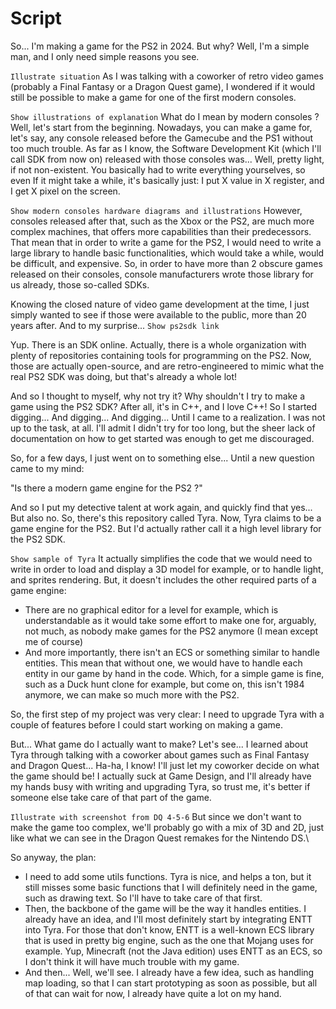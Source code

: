 # Script
So... I'm making a game for the PS2 in 2024. But why?
Well, I'm a simple man, and I only need simple reasons you see.

`Illustrate situation`
As I was talking with a coworker of retro video games (probably a Final Fantasy or a Dragon Quest game), I wondered if it would still be possible to make a game for one of the first modern consoles.

`Show illustrations of explanation`
What do I mean by modern consoles ? Well, let's start from the beginning. Nowadays, you can make a game for, let's say, any console released before the Gamecube and the PS1 without too much trouble. As far as I know, the Software Development Kit (which I'll call SDK from now on) released with those consoles was... Well, pretty light, if not non-existent. You basically had to write everything yourselves, so even If it might take a while, it's basically just: I put X value in X register, and I get X pixel on the screen.

`Show modern consoles hardware diagrams and illustrations`
However, consoles released after that, such as the Xbox or the PS2, are much more complex machines, that offers more capabilities than their predecessors. That mean that in order to write a game for the PS2, I would need to write a large library to handle basic functionalities, which would take a while, would be difficult, and expensive. So, in order to have more than 2 obscure games released on their consoles, console manufacturers wrote those library for us already, those so-called SDKs.

Knowing the closed nature of video game development at the time, I just simply wanted to see if those were available to the public, more than 20 years after. And to my surprise...
`Show ps2sdk link`

Yup. There is an SDK online. Actually, there is a whole organization with plenty of repositories containing tools for programming on the PS2. Now, those are actually open-source, and are retro-engineered to mimic what the real PS2 SDK was doing, but that's already a whole lot!

And so I thought to myself, why not try it? Why shouldn't I try to make a game using the PS2 SDK? After all, it's in C++, and I love C++! So I started digging... And digging... And digging...
Until I came to a realization. I was not up to the task, at all. I'll admit I didn't try for too long, but the sheer lack of documentation on how to get started was enough to get me discouraged.

So, for a few days, I just went on to something else... Until a new question came to my mind:

"Is there a modern game engine for the PS2 ?"

And so I put my detective talent at work again, and quickly find that yes... But also no.
So, there's this repository called Tyra. Now, Tyra claims to be a game engine for the PS2. But I'd actually rather call it a high level library for the PS2 SDK.

`Show sample of Tyra`
It actually simplifies the code that we would need to write in order to load and display a 3D model for example, or to handle light, and sprites rendering. But, it doesn't includes the other required parts of a game engine:
- There are no graphical editor for a level for example, which is understandable as it would take some effort to make one for, arguably, not much, as nobody make games for the PS2 anymore (I mean except me of course)
- And more importantly, there isn't an ECS or something similar to handle entities. This mean that without one, we would have to handle each entity in our game by hand in the code. Which, for a simple game is fine, such as a Duck hunt clone for example, but come on, this isn't 1984 anymore, we can make so much more with the PS2.

So, the first step of my project was very clear: I need to upgrade Tyra with a couple of features before I could start working on making a game.

But... What game do I actually want to make? Let's see... I learned about Tyra through talking with a coworker about games such as Final Fantasy and Dragon Quest...
Ha-ha, I know! I'll just let my coworker decide on what the game should be! I actually suck at Game Design, and I'll already have my hands busy with writing and upgrading Tyra, so trust me, it's better if someone else take care of that part of the game.

`Illustrate with screenshot from DQ 4-5-6`
But since we don't want to make the game too complex, we'll probably go with a mix of 3D and 2D, just like what we can see in the Dragon Quest remakes for the Nintendo DS.\

So anyway, the plan:
- I need to add some utils functions. Tyra is nice, and helps a ton, but it still misses some basic functions that I will definitely need in the game, such as drawing text. So I'll have to take care of that first.
- Then, the backbone of the game will be the way it handles entities. I already have an idea, and I'll most definitely start by integrating ENTT into Tyra. For those that don't know, ENTT is a well-known ECS library that is used in pretty big engine, such as the one that Mojang uses for example. Yup, Minecraft (not the Java edition) uses ENTT as an ECS, so I don't think it will have much trouble with my game.
- And then... Well, we'll see. I already have a few idea, such as handling map loading, so that I can start prototyping as soon as possible, but all of that can wait for now, I already have quite a lot on my hand.

